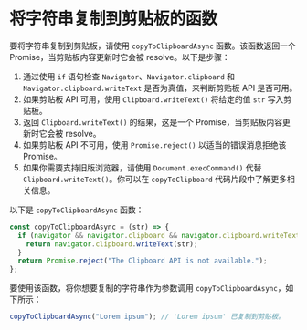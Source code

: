 # 将字符串复制到剪贴板的函数

要将字符串复制到剪贴板，请使用 `copyToClipboardAsync` 函数。该函数返回一个 Promise，当剪贴板内容更新时它会被 resolve。以下是步骤：

1. 通过使用 `if` 语句检查 `Navigator`、`Navigator.clipboard` 和 `Navigator.clipboard.writeText` 是否为真值，来判断剪贴板 API 是否可用。
2. 如果剪贴板 API 可用，使用 `Clipboard.writeText()` 将给定的值 `str` 写入剪贴板。
3. 返回 `Clipboard.writeText()` 的结果，这是一个 Promise，当剪贴板内容更新时它会被 resolve。
4. 如果剪贴板 API 不可用，使用 `Promise.reject()` 以适当的错误消息拒绝该 Promise。
5. 如果你需要支持旧版浏览器，请使用 `Document.execCommand()` 代替 `Clipboard.writeText()`。你可以在 `copyToClipboard` 代码片段中了解更多相关信息。

以下是 `copyToClipboardAsync` 函数：

```js
const copyToClipboardAsync = (str) => {
  if (navigator && navigator.clipboard && navigator.clipboard.writeText) {
    return navigator.clipboard.writeText(str);
  }
  return Promise.reject("The Clipboard API is not available.");
};
```

要使用该函数，将你想要复制的字符串作为参数调用 `copyToClipboardAsync`，如下所示：

```js
copyToClipboardAsync("Lorem ipsum"); // 'Lorem ipsum' 已复制到剪贴板。
```

